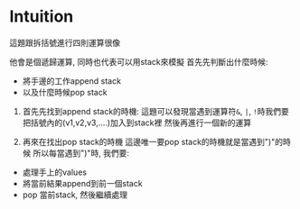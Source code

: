 # Intuition

這題跟拆括號進行四則運算很像

他會是個遞歸運算, 同時也代表可以用stack來模擬
首先先判斷出什麼時候:
- 將手邊的工作append stack
- 以及什麼時候pop stack

1. 首先先找到append stack的時機:
這題可以發現當遇到運算符`&`, `|`, `!`時我們要把括號內的(v1,v2,v3,....)加入到stack裡
然後再進行一個新的運算

2. 再來在找出pop stack的時機
這邊唯一要pop stack的時機就是當遇到")"的時候
所以每當遇到")"時, 我們要:
- 處理手上的values
- 將當前結果append到前一個stack
- pop 當前stack, 然後繼續處理